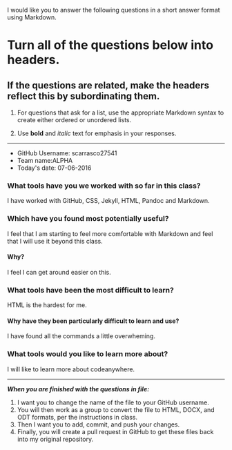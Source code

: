 I would like you to answer the following questions in a short answer format using Markdown. 

# Turn all of the questions below into headers. 

## If the questions are related, make the headers reflect this by subordinating them.  

1. For questions that ask for a list, use the appropriate Markdown syntax to create either ordered or unordered lists. 

2. Use **bold** and *italic* text for emphasis in your responses.

* * *


* GitHub Username: scarrasco27541
* Team name:ALPHA 
* Today's date: 07-06-2016

### What tools have you we worked with so far in this class?

I have worked with GitHub, CSS, Jekyll, HTML, Pandoc and Markdown.

### Which have you found most potentially useful?

I feel that I am starting to feel more comfortable with Markdown and feel that I will use it beyond this class.

#### Why?

I feel I can get around easier on this.

### What tools have been the most difficult to learn? 

HTML is the hardest for me.

#### Why have they been particularly difficult to learn and use?
 
 I have found all the commands a little overwheming.

### What tools would you like to learn more about?

I will like to learn more about codeanywhere.

* * * 

***When you are finished with the questions in file:*** 

1. I want you to change the name of the file to your GitHub username. 
2. You will then work as a group to convert the file to HTML, DOCX, and ODT formats, per the instructions in  class. 
3. Then I want you to add, commit, and push your changes. 
4. Finally, you will create a pull request in GitHub to get these files back into my original repository. 